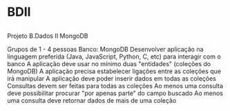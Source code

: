 # BDII
## 
Projeto B.Dados II MongoDB

Grupos de 1 - 4 pessoas
Banco: MongoDB
Desenvolver aplicação na linguagem preferida (Java, JavaScript, Python, C, etc) para interagir com o banco
A aplicação deve usar no mínimo duas "entidades" (coleções do MongoDB)
A aplicação precisa estabelecer ligações entre as coleções que irá manipular
A aplicação deve poder inserir dados em todas as coleções
Consultas devem ser feitas para todas as coleções
Ao menos uma consulta deve possibilitar procurar "por apenas parte" do campo buscado
Ao menos uma consulta deve retornar dados de mais de uma coleção
